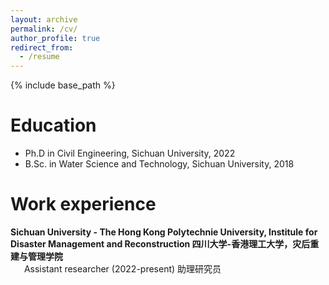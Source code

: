 ```yaml
---
layout: archive
permalink: /cv/
author_profile: true
redirect_from:
  - /resume
---
```


{% include base_path %}

# Education

* Ph.D in Civil Engineering, Sichuan University, 2022
* B.Sc. in Water Science and Technology, Sichuan University, 2018

# Work experience

<div>
<b>Sichuan University - The Hong Kong Polytechnie University, Institule for Disaster Management and Reconstruction  四川大学-香港理工大学，灾后重建与管理学院</b><br/>
&ensp; &ensp; Assistant researcher (2022-present) 助理研究员<br/>
<div/>

